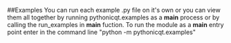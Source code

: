 ##Examples
You can run each example .py file on it's own or you can view them all together by running pythonicqt.examples as a __main__ process or by calling the run_examples in __main__ fuction. To run the module as a __main__ entry point enter in the command line "python -m pythonicqt.examples"
